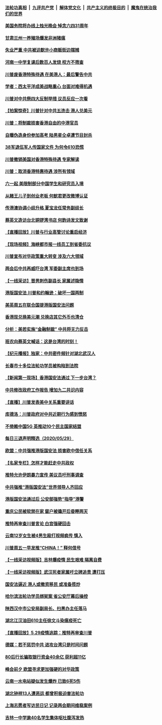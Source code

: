 ####  [法轮功真相](../../../../basic/blob/master/README.md?t=05301631) &nbsp;|&nbsp; [九评共产党](../../../../9ping.md/blob/master/README.md?t=05301631) &nbsp;|&nbsp; [解体党文化](../../../../jtdwh.md/blob/master/README.md?t=05301631)  &nbsp;|&nbsp; [共产主义的终极目的](../../../../gczydzjmd.md/blob/master/README.md?t=05301631) &nbsp;|&nbsp; [魔鬼在统治我们的世界](../../../../mgztzwmdsj.md/blob/master/README.md?t=05301631) 

#### [美国务院将办线上烛光晚会 悼念六四31周年](../pages/nsc413/n12148032.md?t=05301631) 

#### [甘肃兰州一养殖场爆发非洲猪瘟](../pages/nsc413/n12147743.md?t=05301631) 

#### [失业严重 中共被迫默许小商贩街边摆摊](../pages/nsc413/n12147483.md?t=05301631) 

#### [河南一中学复课后数百人发烧 校方不筛查](../pages/nsc413/n12147452.md?t=05301631) 

#### [川普废香港特殊待遇 在美港人：最后警告中共](../pages/nsc413/n12147684.md?t=05301631) 

#### [学者：西太平洋成美战略重心 台面对难得机遇](../pages/nsc413/n12147792.md?t=05301631) 


#### [川普对中共祭四大反制举措 议员反应一次看](../pages/nsc413/n12147616.md?t=05301631) 

#### [【拍案惊奇】川普针对中共五连击 港人兑美元](../pages/nsc413/n12147569.md?t=05301631) 

#### [川普：将制裁损害香港自由的中港官员](../pages/nsc413/n12147255.md?t=05301631) 

#### [自曝伪造身份参加高考 陆男星仝卓遭节目封杀](../pages/nsc413/n12147321.md?t=05301631) 

#### [38军退伍军人传国家文件 为何令610恐慌](../pages/nsc413/n12147250.md?t=05301631) 

#### [川普撤销美国对香港特殊待遇 专家解读](../pages/nsc413/n12147142.md?t=05301631) 

#### [川普：取消香港特惠待遇 涉所有领域](../pages/nsc413/n12147143.md?t=05301631) 

#### [六一起 美限制部分中国学生和研究员入境](../pages/nsc413/n12147285.md?t=05301631) 

#### [从赌王儿子到创业老板 何猷君更改微博认证](../pages/nsc413/n12147132.md?t=05301631) 

#### [传港澳协调小组升格 夏宝龙任常务副组长](../pages/nsc413/n12147227.md?t=05301631) 

#### [蔡英文造访台北铜锣湾书店 何韵诗发文致谢](../pages/nsc413/n12146950.md?t=05301631) 

#### [【直播回放】川普与行业高管讨论重启经济](../pages/nsc413/n12147068.md?t=05301631) 

#### [【现场视频】海峡都市报一线员工到省委抗议](../pages/nsc413/n12146971.md?t=05301631) 

#### [川普宣布对华政策重大转变 涉及六大领域](../pages/nsc413/n12147002.md?t=05301631) 

#### [两会后中共再威吓台湾 军委副主席也到场](../pages/nsc413/n12146904.md?t=05301631) 

#### [【一线采访】晋男刺伤副县长 家属述隐情](../pages/nsc413/n12147050.md?t=05301631) 

#### [港版国安法 川普和约翰逊：破坏一国两制](../pages/nsc413/n12147093.md?t=05301631) 

#### [美英周五在联合国提港版国安法问题](../pages/nsc413/n12146704.md?t=05301631) 

#### [香港现兑换美元潮 兑换店其它外币也清仓](../pages/nsc413/n12146785.md?t=05301631) 

#### [分析：美若实施“金融制裁” 中共将无力反击](../pages/nsc413/n12146444.md?t=05301631) 

#### [班农向蔡英文喊话：这是台湾的时刻！](../pages/nsc413/n12143183.md?t=05301631) 

#### [【纪元播报】独家：中共密件频针对湖北武汉人](../pages/nsc413/n12146393.md?t=05301631) 

#### [长春市十多位法轮功学员被构陷到法院](../pages/nsc413/n12146024.md?t=05301631) 

#### [【新闻第一现场】香港国安法通过 下一步台湾？](../pages/nsc413/n12146295.md?t=05301631) 

#### [中共修改政府工作报告 增加九二共识内容](../pages/nsc413/n12146823.md?t=05301631) 

#### [【直播】川普发表美中关系重要讲话](../pages/nsc413/n12146579.md?t=05301631) 

#### [库德洛：川普政府对中共近期行为感到愤怒](../pages/nsc413/n12146911.md?t=05301631) 

#### [不倚赖中国5G 英推动10个民主国家结盟](../pages/nsc413/n12146451.md?t=05301631) 

#### [每日三退声明精选（2020/05/29）](../pages/nsc413/n12146924.md?t=05301631) 

#### [欧盟：中共强推港版国安法 损害欧中信任关系](../pages/nsc413/n12146794.md?t=05301631) 

#### [【名家专栏】怎样才能赶走中共政权](../pages/nsc413/n12144998.md?t=05301631) 

#### [推特允许伊朗暴力宣传 美议员吁刑事调查](../pages/nsc413/n12146767.md?t=05301631) 

#### [中共强推“港版国安法”世界领导人齐回应](../pages/nsc413/n12146598.md?t=05301631) 

#### [港版国安法通过后 公安部强势“指导”港警](../pages/nsc413/n12146624.md?t=05301631) 

#### [重庆公民被软禁在家 窗户被撬开后昏睡两天](../pages/nsc413/n12146589.md?t=05301631) 

#### [推特再审查川普言论 白宫强硬回击](../pages/nsc413/n12146617.md?t=05301631) 

#### [云南12岁女生被4男生殴打视频疯传 慎入](../pages/nsc413/n12146667.md?t=05301631) 

#### [川普周五一早发推“CHINA！” 释何信号](../pages/nsc413/n12146612.md?t=05301631) 

#### [【一线采访视频版】吉林爆疫情 民生艰难 隔离自费](../pages/nsc413/n12145822.md?t=05301631) 

#### [【一线采访视频版】武汉死者家属吁立碑追责 遭打压](../pages/nsc413/n12146330.md?t=05301631) 

#### [国安法逼近 港人或撤资移民 或准备揽炒](../pages/nsc413/n12146423.md?t=05301631) 

#### [哈尔滨法轮功学员绑架案 省公安厅幕后操控](../pages/nsc413/n12144256.md?t=05301631) 

#### [陕西汉中市公安局副局长、扫黑办主任落马](../pages/nsc413/n12146028.md?t=05301631) 

#### [湖北江汉油田610主任徐文斗染瘟疫死亡](../pages/nsc413/n12145780.md?t=05301631) 


#### [【直播回放】5.29疫情追踪：推特再审查川普](../pages/nsc413/n12146172.md?t=05301631) 

#### [德媒：若不惩罚中共 进攻台湾只是时间问题](../pages/nsc413/n12146127.md?t=05301631) 

#### [80后行长骗取银行资金40余亿 获利超11亿](../pages/nsc413/n12146093.md?t=05301631) 

#### [峰会前夕 欧盟寻求更加强硬的对华政策](../pages/nsc413/n12146184.md?t=05301631) 

#### [云南一水电站疑似发生爆炸 已致6死5伤](../pages/nsc413/n12146280.md?t=05301631) 

#### [湖北钟祥13人遭恶运 都曾积极迫害法轮功](../pages/nsc413/n12143169.md?t=05301631) 

#### [上海志愿者写访民日记 记录两会期间维稳案例](../pages/nsc413/n12145915.md?t=05301631) 

#### [吉林一中学逾40名学生集体呕吐腹泻发热](../pages/nsc413/n12146129.md?t=05301631) 

